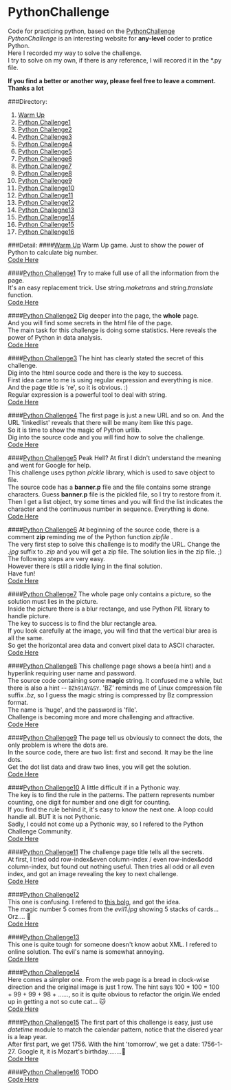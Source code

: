 # PythonChallenge
Code for practicing python, based on the [PythonChallenge](http://www.pythonchallenge.com/)  
*PythonChallenge*  is an interesting website for **any-level** coder to pratice Python.  
Here I recorded my way to solve the challenge.   
I try to solve on my own, if there is any reference, I will recored it in the *.py file.    

**If you find a better or another way, please feel free to leave a comment. Thanks a lot**

###Directory:  

1. [Warm Up](#warm_up)
2. [Python Challenge1](#PC1)
3. [Python Challenge2](#PC2)
4. [Python Challenge3](#PC3)
5. [Python Challenge4](#PC4)
6. [Python Challenge5](#PC5)
7. [Python Challenge6](#PC6)
8. [Python Challenge7](#PC7)
9. [Python Challenge8](#PC8)
10. [Python Challenge9](#PC9)
11. [Python Challenge10](#PC10)
12. [Python Challenge11](#PC11)
13. [Python Challenge12](#PC12)
14. [Python Challegne13](#PC13)
15. [Python Challenge14](#PC14)
16. [Python Challenge15](#PC15)
17. [Python Challenge16](#PC16)

###Detail:
####<a name='warm_up'></a>[Warm Up](http://www.pythonchallenge.com/pc/def/0.html)
Warm Up game. Just to show the power of Python to calculate big number.  
[Code Here](https://github.com/Sorosliu1029/PythonChallenge/blob/master/PythonChallenge0.py)

####<a name='PC1'></a>[Python Challenge1](http://www.pythonchallenge.com/pc/def/map.html)
Try to make full use of all the information from the page.  
It's an easy replacement trick. Use string.*maketrans* and string.*translate* function.  
[Code Here](https://github.com/Sorosliu1029/PythonChallenge/blob/master/PythonChallenge1.py)

####<a name='PC2'></a>[Python Challenge2](http://www.pythonchallenge.com/pc/def/ocr.html)
Dig deeper into the page, the **whole** page.  
And you will find some secrets in the html file of the page.  
The main task for this challenge is doing some statistics. Here reveals the power of Python in data analysis.  
[Code Here](https://github.com/Sorosliu1029/PythonChallenge/blob/master/PythonChallenge2.py)

####<a name='PC3'></a>[Python Challenge3](http://www.pythonchallenge.com/pc/def/equality.html)
The hint has clearly stated the secret of this challenge.  
Dig into the html source code and there is the key to success.  
First idea came to me is using regular expression and everything is nice. And the page title is 're', so it is obvious. :)  
Regular expression is a powerful tool to deal with string.  
[Code Here](https://github.com/Sorosliu1029/PythonChallenge/blob/master/PythonChallenge3.py)

####<a name='PC4'></a>[Python Challenge4](http://www.pythonchallenge.com/pc/def/linkedlist.php)
The first page is just a new URL and so on.  And the URL 'linkedlist' reveals that there will be many item like this page.  
So it is time to show the magic of Python urllib.  
Dig into the source code and you will find how to solve the challenge.  
[Code Here](https://github.com/Sorosliu1029/PythonChallenge/blob/master/PythonChallenge4.py)

####<a name='PC5'></a>[Python Challenge5](http://www.pythonchallenge.com/pc/def/peak.html)
Peak Hell? At first I didn't understand the meaning and went for Google for help.  
This challenge uses python *pickle* library, which is used to save object to file.  
The source code has a **banner.p** file and the file contains some strange characters. Guess **banner.p** file is the pickled file, so I try to restore from it.  
Then I get a list object, try some times and you will find the list indicates the character and the continuous number in sequence. Everything is done.  
[Code Here](https://github.com/Sorosliu1029/PythonChallenge/blob/master/PythonChallenge5.py)

####<a name='PC6'></a>[Python Challenge6](http://www.pythonchallenge.com/pc/def/channel.html)
At beginning of the source code, there is a comment **zip** reminding me of the Python function *zipfile* .  
The very first step to solve this challenge is to modify the URL. Change the *.jpg* suffix to *.zip* and you will get a zip file. The solution lies in the zip file.  ;)
The following steps are very easy.  
However there is still a riddle lying in the final solution.  
Have fun!  
[Code Here](https://github.com/Sorosliu1029/PythonChallenge/blob/master/PythonChallenge6.py)

####<a name='PC7'></a>[Python Challenge7](http://www.pythonchallenge.com/pc/def/oxygen.html)
The whole page only contains a picture, so the solution must lies in the picture.  
Inside the picture there is a blur rectange, and use Python *PIL* library to handle picture.  
The key to success is to find the blur rectangle area.  
If you look carefully at the image, you will find that the vertical blur area is all the same.  
So get the horizontal area data and convert pixel data to ASCII character.  
[Code Here](https://github.com/Sorosliu1029/PythonChallenge/blob/master/PythonChallenge7.py)

####<a name='PC8'></a>[Python Challenge8](http://www.pythonchallenge.com/pc/def/integrity.html)
This challenge page shows a bee(a hint) and a hyperlink requiring user name and password.  
The source code containing some **magic** string. It confused me a while, but there is also a hint -- `BZh91AY&SY`. 'BZ' reminds me of Linux compression file suffix *.bz*, so I guess the magic string is compressed by Bz compression format.    
The name is 'huge', and the password is 'file'.  
Challenge is becoming more and more challenging and attractive.  
[Code Here](https://github.com/Sorosliu1029/PythonChallenge/blob/master/PythonChallenge8.py)

####<a name='PC9'></a>[Python Challenge9](http://www.pythonchallenge.com/pc/return/good.html)
The page tell us obviously to connect the dots, the only problem is where the dots are.  
In the source code, there are two list: first and second. It may be the line dots.  
Get the dot list data and draw two lines, you will get the solution.    
[Code Here](https://github.com/Sorosliu1029/PythonChallenge/blob/master/PythonChallenge9.py)

####<a name='PC10'></a>[Python Challenge10](http://www.pythonchallenge.com/pc/return/bull.html)
A little difficult if in a Pythonic way.   
The key is to find the rule in the patterns.  The pattern represents number counting, one digit for number and one digit for counting.  
If you find the rule behind it, it's easy to know the next one. A loop could handle all.  BUT it is not Pythonic.  
Sadly, I could not come up a Pythonic way, so I refered to the Python Challenge Community.   
[Code Here](https://github.com/Sorosliu1029/PythonChallenge/blob/master/PythonChallenge10.py)

####<a name='PC11'></a>[Python Challenge11](http://www.pythonchallenge.com/pc/return/5808.html)
The challenge page title tells all the secrets.  
At first, I tried odd row-index&even column-index / even row-index&odd column-index, but found out nothing useful. Then tries all odd or all even index, and got an image revealing the key to next challenge.  
[Code Here](https://github.com/Sorosliu1029/PythonChallenge/blob/master/PythonChallenge11.py)

####<a name='PC12'></a>[Python Challenge12](http://www.pythonchallenge.com/pc/return/evil.html)  
This one is confusing. I refered to [this bolg](http://blog.csdn.net/kosl90/article/details/7270605), and got the idea.   
The magic number 5 comes from the *evil1.jpg* showing 5 stacks of cards... Orz....  :imp:  
[Code Here](https://github.com/Sorosliu1029/PythonChallenge/blob/master/PythonChallenge12.py)

####<a name='PC13'></a>[Python Challenge13](http://www.pythonchallenge.com/pc/return/disproportional.html)  
This one is quite tough for someone doesn't know aobut XML. I refered to online solution. The evil's name is somewhat annoying.  
[Code Here](https://github.com/Sorosliu1029/PythonChallenge/blob/master/PythonChallenge13.py)

####<a name='PC14'></a>[Python Challenge14](http://www.pythonchallenge.com/pc/return/italy.html)  
Here comes a simpler one. From the web page is a bread in clock-wise direction and the original image is just 1 row. The hint says 100 * 100 = 100 + 99 + 99 + 98 + ……, so it is quite obvious to refactor the origin.We ended up in getting a not so cute cat... :cat:  
[Code Here](https://github.com/Sorosliu1029/PythonChallenge/blob/master/PythonChallenge14.py)

####<a name='PC15'></a>[Python Challenge15](http://www.pythonchallenge.com/pc/return/uzi.html)
The first part of this challenge is easy, just use *datetime* module to match the calendar pattern, notice that the disered year is a leap year.  
After first part, we get 1756. With the hint 'tomorrow', we get a date: 1756-1-27. Google it, it is Mozart's birthday........:birthday:  
[Code Here](https://github.com/Sorosliu1029/PythonChallenge/blob/master/PythonChallenge15.py)

####<a name='PC16'></a>[Python Challenge16](http://www.pythonchallenge.com/pc/return/mozart.html)
TODO  
[Code Here](https://github.com/Sorosliu1029/PythonChallenge/blob/master/PythonChallenge16.py)